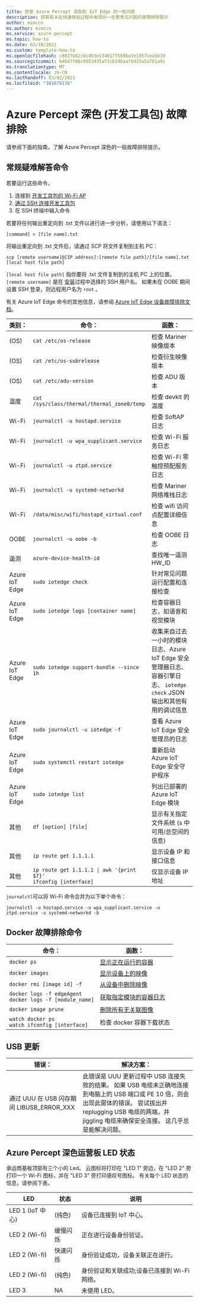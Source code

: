 ```yaml
---
title: 排查 Azure Percept 深色和 IoT Edge 的一般问题
description: 获取有关在快速体验过程中发现的一些更常见问题的故障排除提示
author: mimcco
ms.author: mimcco
ms.service: azure-percept
ms.topic: how-to
ms.date: 02/18/2021
ms.custom: template-how-to
ms.openlocfilehash: c8027b62c0c463e134817f589ba3e1957cea5b39
ms.sourcegitcommit: b4647f06c0953435af3cb24baaf6d15a5a761a9c
ms.translationtype: MT
ms.contentlocale: zh-CN
ms.lasthandoff: 03/02/2021
ms.locfileid: "101679116"
---
```

# <a name="azure-percept-dk-dev-kit-troubleshooting"></a>Azure Percept 深色 (开发工具包) 故障排除

请参阅下面的指南，了解 Azure Percept 深色的一般故障排除提示。

## <a name="general-troubleshooting-commands"></a>常规疑难解答命令

若要运行这些命令， 
1. 连接到 [开发工具包的 Wi-Fi AP](./quickstart-percept-dk-set-up.md)
1. [通过 SSH 连接开发工具包](./how-to-ssh-into-percept-dk.md)
1. 在 SSH 终端中输入命令

若要将任何输出重定向到 .txt 文件以进行进一步分析，请使用以下语法：

```console
[command] > [file name].txt
```

将输出重定向到 .txt 文件后，请通过 SCP 将文件复制到主机 PC：

```console
scp [remote username]@[IP address]:[remote file path]/[file name].txt [local host file path]
```

```[local host file path]``` 指你要将 .txt 文件复制到的主机 PC 上的位置。 ```[remote username]``` 是在 [安装](./quickstart-percept-dk-set-up.md)过程中选择的 SSH 用户名。 如果未在 OOBE 期间设置 SSH 登录，则远程用户名为 ```root``` 。

有关 Azure IoT Edge 命令的其他信息，请参阅 [Azure IoT Edge 设备故障排除文档](https://docs.microsoft.com/azure/iot-edge/troubleshoot)。

|类别：         |命令：                    |函数：                  |
|------------------|----------------------------|---------------------------|
|(OS)                |```cat /etc/os-release```         |检查 Mariner 映像版本 |
|(OS)                |```cat /etc/os-subrelease```      |检查衍生映像版本 |
|(OS)                |```cat /etc/adu-version```        |检查 ADU 版本 |
|温度       |```cat /sys/class/thermal/thermal_zone0/temp``` |检查 devkit 的温度 |
|Wi-Fi             |```journalctl -u hostapd.service``` |检查 SoftAP 日志|
|Wi-Fi             |```journalctl -u wpa_supplicant.service``` |检查 Wi-Fi 服务日志 |
|Wi-Fi             |```journalctl -u ztpd.service```  |检查 Wi-Fi 零触控预配服务日志 |
|Wi-Fi             |```journalctl -u systemd-networkd``` |检查 Mariner 网络堆栈日志 |
|Wi-Fi             |```/data/misc/wifi/hostapd_virtual.conf``` |检查 wifi 访问点配置详细信息 |
|OOBE              |```journalctl -u oobe -b```       |检查 OOBE 日志 |
|遥测         |```azure-device-health-id```      |查找唯一遥测 HW_ID |
|Azure IoT Edge          |```sudo iotedge check```          |针对常见问题运行配置和连接检查 |
|Azure IoT Edge          |```sudo iotedge logs [container name]``` |检查容器日志，如语音和视觉模块 |
|Azure IoT Edge          |```sudo iotedge support-bundle --since 1h``` |收集来自过去一小时的模块日志、Azure IoT Edge 安全管理器日志、容器引擎日志、 ```iotedge check``` JSON 输出和其他有用的调试信息 |
|Azure IoT Edge          |```sudo journalctl -u iotedge -f``` |查看 Azure IoT Edge 安全管理员的日志 |
|Azure IoT Edge          |```sudo systemctl restart iotedge``` |重新启动 Azure IoT Edge 安全守护程序 |
|Azure IoT Edge          |```sudo iotedge list```           |列出已部署的 Azure IoT Edge 模块 |
|其他             |```df [option] [file]```          |显示有关指定文件系统 (s 中可用/总空间的信息)  |
|其他             |```ip route get 1.1.1.1```        |显示设备 IP 和接口信息 |
|其他             |```ip route get 1.1.1.1 \| awk '{print $7}'``` <br> ```ifconfig [interface]``` |仅显示设备 IP 地址 |


```journalctl```可以将 Wi-Fi 命令合并为以下单个命令：

```console
journalctl -u hostapd.service -u wpa_supplicant.service -u ztpd.service -u systemd-networkd -b
```

## <a name="docker-troubleshooting-commands"></a>Docker 故障排除命令

|命令：                        |函数：                  |
|--------------------------------|---------------------------|
|```docker ps``` |[显示正在运行的容器](https://docs.docker.com/engine/reference/commandline/ps/) |
|```docker images``` |[显示设备上的映像](https://docs.docker.com/engine/reference/commandline/images/)|
|```docker rmi [image id] -f``` |[从设备中删除映像](https://docs.docker.com/engine/reference/commandline/rmi/) |
|```docker logs -f edgeAgent``` <br> ```docker logs -f [module_name]``` |[获取指定模块的容器日志](https://docs.docker.com/engine/reference/commandline/logs/) |
|```docker image prune``` |[删除所有无关联图像](https://docs.docker.com/engine/reference/commandline/image_prune/) |
|```watch docker ps``` <br> ```watch ifconfig [interface]``` |检查 docker 容器下载状态 |

## <a name="usb-updating"></a>USB 更新

|错误：                                    |解决方案：                                               |
|------------------------------------------|--------------------------------------------------------|
|通过 UUU 在 USB 闪存期间 LIBUSB_ERROR_XXX |此错误是 UUU 更新过程中 USB 连接失败的结果。 如果 USB 电缆未正确地连接到电脑上的 USB 端口或 PE 10 倍，则会出现此窗体的错误。 尝试拔出并 replugging USB 电缆的两端，并 jiggling 电缆来确保安全连接。 这几乎总是能解决问题。 |

## <a name="azure-percept-dk-carrier-board-led-states"></a>Azure Percept 深色运营板 LED 状态

承运商基板顶部有三个小的 Led。 云图标将打印在 "LED 1" 旁边，在 "LED 2" 旁打印一个 Wi-Fi 图标，并在 "LED 3" 旁打印感叹号图标。 有关每个 LED 状态的信息，请参阅下表。

|LED             |状态      |说明                      |
|----------------|-----------|---------------------------------|
|LED 1 (IoT 中心)  | (纯色)  |设备已连接到 IoT 中心。 |
|LED 2 (Wi-fi)    |缓慢闪烁 |正在进行设备身份验证。 |
|LED 2 (Wi-fi)    |快速闪烁 |身份验证成功，设备关联正在进行。 |
|LED 2 (Wi-fi)    | (纯色)  |身份验证和关联成功;设备已连接到 Wi-Fi 网络。 |
|LED 3           |NA         |未使用 LED。 |


